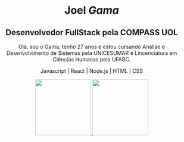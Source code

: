 <main align="center">
  <h1 class="nome">Joel <em>Gama</em></h1>
  <h2>Desenvolvedor FullStack pela COMPASS UOL</h2>
  <p>Olá, sou o Gama, tenho 27 anos e estou cursando Análise e Desenvolvimento de Sistemas pela UNICESUMAR e Lincenciatura em Ciências Humanas pela UFABC.</p>
<p> Javascript | React | Node.js | HTML | CSS</p>
  

<section align="center">
    <a href="https://github.com/yoelgama">
      <img height="150em"
        src="https://github-readme-stats.vercel.app/api?username=yoelgama&show_icons=true&theme=radical&include_all_commits=true&count_private=true" />
      <img height="150em"
        src="https://github-readme-stats.vercel.app/api/top-langs/?username=yoelgama&layout=compact&langs_count=7&theme=radical" />
    </a>
</section>
</main>
